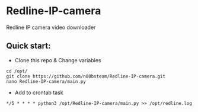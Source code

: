 # Redline-IP-camera
Redline IP camera video downloader

## Quick start:
- Clone this repo & Change variables
```
cd /opt/
git clone https://github.com/n00bsteam/Redline-IP-camera.git
nano Redline-IP-camera/main.py
```
- Add to crontab task
```
*/5 * * * * python3 /opt/Redline-IP-camera/main.py >> /opt/redline.log
``` 
